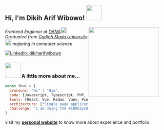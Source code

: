 <h2> Hi, I'm Dikih Arif Wibowo! <img src="https://media.giphy.com/media/mGcNjsfWAjY5AEZNw6/giphy.gif" width="50"></h2>
<img align='right' src="https://media.giphy.com/media/M9gbBd9nbDrOTu1Mqx/giphy.gif" width="230">

<p><em>Frontend Enginner at <a href="https://dana.id">DANA</a><img src="https://www.dana.id/favicon.ico" width="20">
</br>Graduated from <a href="https://ugm.ac.id">Gadjah Mada University </a> <img src="https://ugm.ac.id/images/ugm_favicon.png" width="20"> majoring in computer science
</em></p>

[![Linkedin: dikiharifwibowo](https://img.shields.io/badge/-dikiharifwibowo-blue?style=flat-square&logo=Linkedin&logoColor=white&link=https://www.linkedin.com/in/dikiharifwibowo/)](https://www.linkedin.com/in/dikiharifwibowo/)

### <img src="https://media.giphy.com/media/VgCDAzcKvsR6OM0uWg/giphy.gif" width="50"> A little more about me...  

```javascript
const thai = {
  pronouns: "Hi" | "Him",
  code: [Javascript, Typescript, PHP, HTML, CSS],
  tools: [React, Vue, Redux, Vuex, Pinia, Node, Storybook, Styled-Components, Jest, Docker],
  architecture: ["Single page applications", "design system pattern"],
  challenge: "I am doing the #100DaysOfCode challenge focused on react and javascript"
}
```
<p>visit my <a href="https://dikiharifwibowo.github.io/"><b>personal website</b></a> to know more about experience and portfolio</p>
